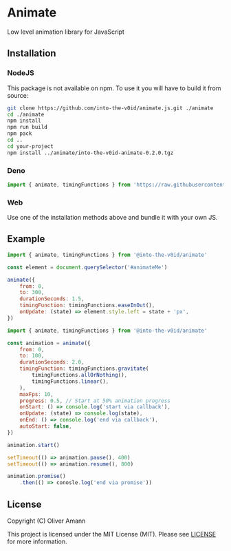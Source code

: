 # Animate

Low level animation library for JavaScript

## Installation

### NodeJS

This package is not available on npm. To use it you will have to build it from source:

```bash
git clone https://github.com/into-the-v0id/animate.js.git ./animate
cd ./animate
npm install
npm run build
npm pack
cd ..
cd your-project
npm install ../animate/into-the-v0id-animate-0.2.0.tgz
```

### Deno

```js
import { animate, timingFunctions } from 'https://raw.githubusercontent.com/into-the-v0id/animate.js/refs/heads/main/src/index.ts'
```

### Web

Use one of the installation methods above and bundle it with your own JS.

## Example

```js
import { animate, timingFunctions } from '@into-the-v0id/animate'

const element = document.querySelector('#animateMe')

animate({
    from: 0,
    to: 300,
    durationSeconds: 1.5,
    timingFunction: timingFunctions.easeInOut(),
    onUpdate: (state) => element.style.left = state + 'px',
})
```

```js
import { animate, timingFunctions } from '@into-the-v0id/animate'

const animation = animate({
    from: 0,
    to: 100,
    durationSeconds: 2.0,
    timingFunction: timingFunctions.gravitate(
        timingFunctions.allOrNothing(),
        timingFunctions.linear(),
    ),
    maxFps: 10,
    progress: 0.5, // Start at 50% animation progress
    onStart: () => console.log('start via callback'),
    onUpdate: (state) => console.log(state),
    onEnd: () => console.log('end via callback'),
    autoStart: false,
})

animation.start()

setTimeout(() => animation.pause(), 400)
setTimeout(() => animation.resume(), 800)

animation.promise()
    .then(() => conosle.log('end via promise'))
```

## License

Copyright (C) Oliver Amann

This project is licensed under the MIT License (MIT). Please see [LICENSE](./LICENSE) for more information.
